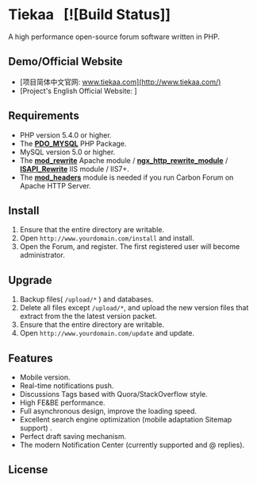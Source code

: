 # Tiekaa    [![Build Status]]

A high performance open-source forum software written in PHP.




## Demo/Official Website

* [项目简体中文官网: www.tiekaa.com](http://www.tiekaa.com/)
* [Project's English Official Website: ]


## Requirements

* PHP version 5.4.0 or higher.
* The [__PDO_MYSQL__](http://php.net/manual/en/ref.pdo-mysql.php) PHP Package.
* MySQL version 5.0 or higher.
* The [__mod_rewrite__](http://httpd.apache.org/docs/2.2/mod/mod_rewrite.html) Apache module / [__ngx_http_rewrite_module__](https://github.com/lincanbin/Carbon-Forum/blob/master/nginx.conf) / [__ISAPI_Rewrite__](http://www.helicontech.com/isapi_rewrite/) IIS module / IIS7+. 
* The [__mod_headers__](http://httpd.apache.org/docs/2.2/mod/mod_headers.html) module is needed if you run Carbon Forum on Apache HTTP Server.

## Install

1. Ensure that the entire directory are writable.
2. Open ```http://www.yourdomain.com/install``` and install.
3. Open the Forum, and register. The first registered user will become administrator.

## Upgrade

1. Backup files( ```/upload/*``` ) and databases. 
2. Delete all files except ```/upload/*```, and upload the new version files that extract from the the latest version packet. 
3. Ensure that the entire directory are writable.
4. Open ```http://www.yourdomain.com/update``` and update.

## Features

* Mobile version. 
* Real-time notifications push. 
* Discussions Tags based with Quora/StackOverflow style. 
* High FE&BE performance. 
* Full asynchronous design, improve the loading speed. 
* Excellent search engine optimization (mobile adaptation Sitemap support) .
* Perfect draft saving mechanism. 
* The modern Notification Center (currently supported and @ replies).





## License

